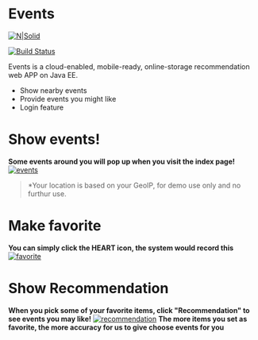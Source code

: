 # Events

[![N|Solid](https://cldup.com/dTxpPi9lDf.thumb.png)](https://nodesource.com/products/nsolid)

[![Build Status](https://travis-ci.org/joemccann/dillinger.svg?branch=master)](#)

Events is a cloud-enabled, mobile-ready, online-storage recommendation web APP on Java EE.

  - Show nearby events
  - Provide events you might like
  - Login feature

# Show events!

**Some events around you will pop up when you visit the index page!**
[![events](https://user-images.githubusercontent.com/33920615/48034279-b8cc2f80-e12c-11e8-9aab-230e32d0338e.jpeg)](#)
> *Your location is based on your GeoIP, for demo use only and no furthur use.

# Make favorite
**You can simply click the HEART icon, the system would record this**
[![favorite](https://user-images.githubusercontent.com/33920615/48034474-8a9b1f80-e12d-11e8-9787-8ba7c4cd449f.jpeg)](#)

# Show Recommendation
**When you pick some of your favorite items, click "Recommendation" to see events you may like!**
[![recommendation](https://user-images.githubusercontent.com/33920615/48034534-cdf58e00-e12d-11e8-8fc4-dbb86d6fdb4a.jpeg)](#)
**The more items you set as favorite, the more accuracy for us to give choose events for you**

